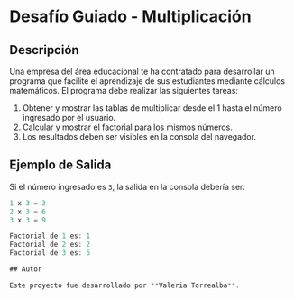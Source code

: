 # Desafío Guiado - Multiplicación

## Descripción

Una empresa del área educacional te ha contratado para desarrollar un programa que facilite el aprendizaje de sus estudiantes mediante cálculos matemáticos. El programa debe realizar las siguientes tareas:

1. Obtener y mostrar las tablas de multiplicar desde el 1 hasta el número ingresado por el usuario.
2. Calcular y mostrar el factorial para los mismos números.
3. Los resultados deben ser visibles en la consola del navegador.

## Ejemplo de Salida

Si el número ingresado es `3`, la salida en la consola debería ser:

```javascript
1 x 3 = 3
2 x 3 = 6
3 x 3 = 9

Factorial de 1 es: 1
Factorial de 2 es: 2
Factorial de 3 es: 6

## Autor

Este proyecto fue desarrollado por **Valeria Torrealba**.